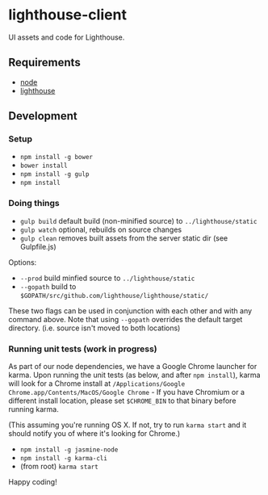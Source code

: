 lighthouse-client
=================

UI assets and code for Lighthouse.

## Requirements

* [node](http://nodejs.org/)
* [lighthouse](https://github.com/lighthouse/lighthouse)

## Development

### Setup

* `npm install -g bower`
* `bower install`
* `npm install -g gulp`
* `npm install`

### Doing things

* `gulp build` default build (non-minified source) to `../lighthouse/static`
* `gulp watch` optional, rebuilds on source changes
* `gulp clean` removes built assets from the server static dir (see Gulpfile.js)

Options:

* `--prod` build minfied source to `../lighthouse/static`
* `--gopath` build to `$GOPATH/src/github.com/lighthouse/lighthouse/static/`

These two flags can be used in conjunction with each other and with any command above. Note that using `--gopath` overrides the default target directory. (i.e. source isn't moved to both locations)

### Running unit tests (work in progress)

As part of our node dependencies, we have a Google Chrome launcher for karma. Upon running the unit tests (as below, and after `npm install`), karma will look for a Chrome install at `/Applications/Google Chrome.app/Contents/MacOS/Google Chrome` - If you have Chromium or a different install location, please set `$CHROME_BIN` to that binary before running karma.

(This assuming you're running OS X. If not, try to run `karma start` and it should notify you of where it's looking for Chrome.)

* `npm install -g jasmine-node`
* `npm install -g karma-cli`
* (from root) `karma start`

Happy coding!
